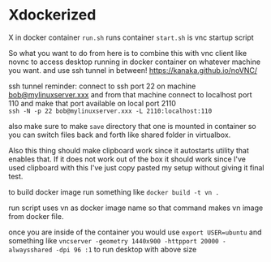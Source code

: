 # Xdockerized
X in docker container
`run.sh`
runs container
`start.sh`
is vnc startup script

So what you want to do from here is to combine this with vnc client like novnc to access desktop running in docker container on whatever machine you want.
and use ssh tunnel in between!
https://kanaka.github.io/noVNC/

ssh tunnel reminder:
connect to ssh port 22 on machine bob@mylinuxserver.xxx 
and from that machine connect to localhost port 110 and make that port available on local port 2110  
`ssh -N -p 22 bob@mylinuxserver.xxx -L 2110:localhost:110`

also make sure to make `save` directory that one is mounted in container so you can switch files back and forth like shared folder in virtualbox.

Also this thing should make clipboard work since it autostarts utility that enables that. If it does not work out of the box it should work since I've used clipboard with this I've just copy pasted my setup without giving it final test.

to build docker image run something like 
`docker build -t vn .`

run script uses vn as docker image name so that command makes vn image from docker file.

once you are inside of the container you would use
 `export USER=ubuntu`
 and something like 
 `vncserver -geometry 1440x900 -httpport 20000 -alwaysshared -dpi 96 :1`
 to run desktop with above size
